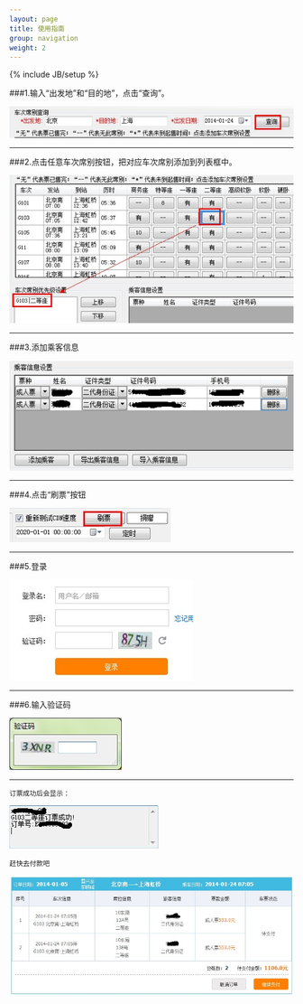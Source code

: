 ```yaml
---
layout: page
title: 使用指南
group: navigation
weight: 2
---
```

{% include JB/setup %}

###1.输入“出发地”和“目的地”，点击“查询”。

<img src="image/use_1_1.jpg" /><br>

------

###2.点击任意车次席别按钮，把对应车次席别添加到列表框中。

<img src="image/use_2_1.jpg" />

------

###3.添加乘客信息

<img src="image/use_3_1.jpg" />

------

###4.点击“刷票”按钮

<img src="image/use_4_1.jpg" />

------

###5.登录

<img src="image/use_5_1.jpg" />

------

###6.输入验证码

<img src="image/use_6_1.jpg" />

------

	订票成功后会显示：

<img src="image/use_7_1.jpg" />

	赶快去付款吧
	
<img src="image/use_7_2.jpg" />